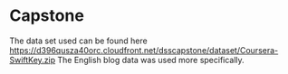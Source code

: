 Capstone
========

The data set used can be found here <https://d396qusza40orc.cloudfront.net/dsscapstone/dataset/Coursera-SwiftKey.zip>
The English blog data was used more specifically.
